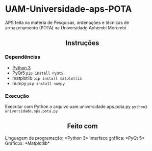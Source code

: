 # UAM-Universidade-aps-POTA
APS feita na matéria de Pesquisas, ordenações e técnicas de armazenamento (POTA) na Universidade Anhembi Morumbi

<h2 align='center'>Instruções</h2>

### Dependências
- [Python 3](https://www.python.org/downloads/)   
- PyQt5 
  ``` pip install PyQt5 ```
- matplotlib
  ``` pip install matplotlib ```
- numpy 
  ``` pip install numpy ```  
### Execução
Executar com Python o arquivo uam.universidade.aps.pota.py
```python3 universidade.aps.pota.py```  
<h2 align='center'>Feito com</h2> 
Linguagem de programação: *Python 3*  
Interface gráfica: *PyQt 5*  
Gráficos: *Matplotlib* 
